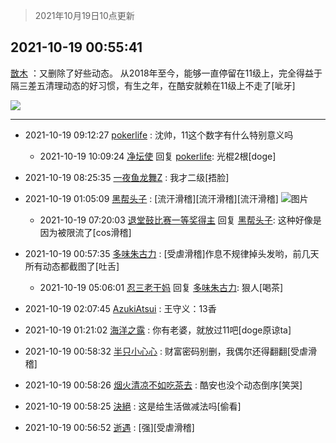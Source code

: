 > 2021年10月19日10点更新
<link rel="stylesheet" href="https://cdn.jsdelivr.net/gh/taotie6/sampleJSON@main/css/photo_show.css">
<meta name="referrer" content="no-referrer" />


 ## 2021-10-19 00:55:41 

 [㪚木](https://www.coolapk.com/feed/30784313?shareKey=MDhkMTE0YWFiYTJiNjE2ZGFhNzg~) ：又删除了好些动态。
从2018年至今，能够一直停留在11级上，完全得益于隔三差五清理动态的好习惯，有生之年，在酷安就赖在11级上不走了[呲牙] 

<div class="album">
<img class="img-item" src="https://image.coolapk.com/feed/2021/0621/00/1744396_ef122dd2_6180_2721@207x140.gif" />
</div>

 ------- 

- 2021-10-19 09:12:27 [pokerlife](uid=575409) : 沈帅，11这个数字有什么特别意义吗 

    - 2021-10-19 10:09:24 [净坛使](uid=1518317) 回复 [pokerlife](uid=575409): 光棍2根[doge] 

- 2021-10-19 08:25:35 [一夜鱼龙舞Z](uid=2440130) : 我才二级[捂脸] 

- 2021-10-19 01:05:09 [黑帮头子](uid=2838832) : [流汗滑稽][流汗滑稽][流汗滑稽] ![图片](https://image.coolapk.com/feed/2021/1019/01/2838832_b4e967cf_6709_1407@1080x2460.jpeg)

    - 2021-10-19 07:20:03 [退堂鼓比赛一等奖得主](uid=2689677) 回复 [黑帮头子](uid=2838832): 这种好像是因为被限流了[cos滑稽] 

- 2021-10-19 00:57:35 [多味朱古力](uid=1614110) : [受虐滑稽]作息不规律掉头发哟，前几天所有动态都截图了[吐舌] 

    - 2021-10-19 05:06:01 [忍三老干妈](uid=2094194) 回复 [多味朱古力](uid=1614110): 狠人[喝茶] 

- 2021-10-19 02:07:45 [AzukiAtsui](uid=3762160) : 王守义：13香 

- 2021-10-19 01:21:02 [海洋之露](uid=1111949) : 你有老婆，就放过11吧[doge原谅ta] 

- 2021-10-19 00:58:32 [半只小心心](uid=1559932) : 财富密码别删，我偶尔还得翻翻[受虐滑稽] 

- 2021-10-19 00:58:26 [烟火清凉不如吃茶去](uid=4279524) : 酷安也没个动态倒序[笑哭] 

- 2021-10-19 00:58:25 [決絕](uid=2288436) : 这是给生活做减法吗[偷看] 

- 2021-10-19 00:56:52 [逝遇](uid=2589293) : [强][受虐滑稽] 

